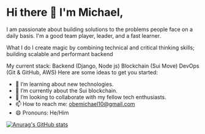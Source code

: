 # Hi there 👋 I'm Michael,
I am passionate about building solutions to the problems people face on a daily basis. I'm a good team player, leader, and a fast learner.

What I do
I create magic by combining technical and critical thinking skills; building scalable and performant backend

My current stack:
Backend (Django, Node js)
Blockchain (Sui Move)
DevOps (Git & GitHub, AWS)
Here are some ideas to get you started:

- 🔭 I’m learning about new technologies.
- 🌱 I’m currently about the Sui blockchain.
- 👯 I’m looking to collaborate with my fellow tech enthusiasts.
- 📫 How to reach me: obemichael10@gmail.com
- 😄 Pronouns: He/Him

[![Anurag's GitHub stats](https://github-readme-stats.vercel.app/api?username=Leac1m)](https://github.com/anuraghazra/github-readme-stats)

